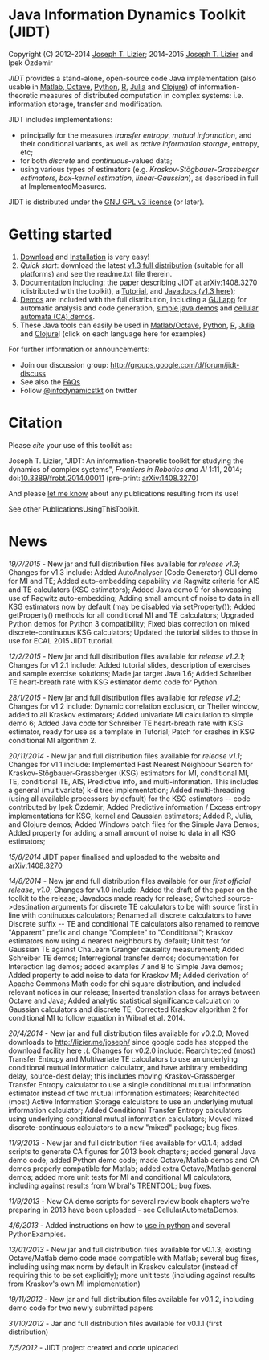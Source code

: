 # Java Information Dynamics Toolkit (JIDT)

Copyright (C) 2012-2014 [Joseph T. Lizier](http://lizier.me/joseph/); 2014-2015 [Joseph T. Lizier](http://lizier.me/joseph/) and Ipek Özdemir

*JIDT* provides a stand-alone, open-source code Java implementation (also usable in [Matlab, Octave](UseInOctaveMatlab), [Python](UseInPython), [R](UseInR), [Julia](UseInJulia) and [Clojure](UseInClojure)) of information-theoretic measures of distributed computation in complex systems: i.e. information storage, transfer and modification.

JIDT includes implementations:
 * principally for the measures *transfer entropy*, *mutual information*, and their conditional variants, as well as *active information storage*, entropy, etc;
 * for both _discrete_ and _continuous_-valued data;
 * using various types of estimators (e.g. _Kraskov-Stögbauer-Grassberger estimators_, _box-kernel estimation_, _linear-Gaussian_),
as described in full at ImplementedMeasures.

JIDT is distributed under the [GNU GPL v3 license](http://www.gnu.org/licenses/gpl.html) (or later).

# Getting started

 1. [Download](Downloads) and [Installation](Installation) is very easy!
   1. _Quick start_: download the latest [v1.3 full distribution](http://lizier.me/joseph/software/jidt/download.php?file=infodynamics-dist-1.3.zip) (suitable for all platforms) and see the readme.txt file therein.
 1. [Documentation](Documentation) including: the paper describing JIDT at [arXiv:1408.3270](http://arxiv.org/abs/1408.3270) (distributed with the toolkit), a [Tutorial](Tutorial), and [Javadocs (v1.3 here)](http://lizier.me/joseph/software/jidt/javadocs/v1.3/);
 1. [Demos](Demos) are included with the full distribution, including a [GUI app](AutoAnalyser) for automatic analysis and code generation, [simple java demos](SimpleJavaExamples) and [cellular automata (CA) demos](CellularAutomataDemos).
  1. These Java tools can easily be used in [Matlab/Octave](OctaveMatlabExamples), [Python](PythonExamples), [R](R_Examples), [Julia](JuliaExamples) and [Clojure](Clojure_Examples)! (click on each language here for examples)

For further information or announcements:
 * Join our discussion group: http://groups.google.com/d/forum/jidt-discuss
 * See also the [FAQs](FAQs)
 * Follow [@infodynamicstkt](http://twitter.com/infodynamicstkt) on twitter

# Citation

Please *cite* your use of this toolkit as:

Joseph T. Lizier, "JIDT: An information-theoretic toolkit for studying the dynamics of complex systems", _Frontiers in Robotics and AI_ 1:11, 2014; doi:[10.3389/frobt.2014.00011](http://dx.doi.org/10.3389/frobt.2014.00011) (pre-print: [arXiv:1408.3270](http://arxiv.org/abs/1408.3270))

And please [let me know](mailto:joseph.lizier_AT_gmail.com) about any publications resulting from its use!

See other PublicationsUsingThisToolkit.

# News

_19/7/2015_ - New jar and full distribution files available for *release v1.3*; Changes for v1.3 include:
Added AutoAnalyser (Code Generator) GUI demo for MI and TE;
Added auto-embedding capability via Ragwitz criteria for AIS and TE calculators (KSG estimators);
Added Java demo 9 for showcasing use of Ragwitz auto-embedding;
Adding small amount of noise to data in all KSG estimators now by default (may be disabled via setProperty());
Added getProperty() methods for all conditional MI and TE calculators;
Upgraded Python demos for Python 3 compatibility;
Fixed bias correction on mixed discrete-continuous KSG calculators;
Updated the tutorial slides to those in use for ECAL 2015 JIDT tutorial.

_12/2/2015_ - New jar and full distribution files available for *release v1.2.1*; Changes for v1.2.1 include:
Added tutorial slides, description of exercises and sample exercise solutions;
Made jar target Java 1.6;
Added Schreiber TE heart-breath rate with KSG estimator demo code for Python.

_28/1/2015_ - New jar and full distribution files available for *release v1.2*; Changes for v1.2 include:
Dynamic correlation exclusion, or Theiler window, added to all Kraskov estimators;
Added univariate MI calculation to simple demo 6;
Added Java code for Schreiber TE heart-breath rate with KSG estimator, ready for use as a template in Tutorial;
Patch for crashes in KSG conditional MI algorithm 2.

_20/11/2014_ - New jar and full distribution files available for *release v1.1*; Changes for v1.1 include:
Implemented Fast Nearest Neighbour Search for Kraskov-Stögbauer-Grassberger (KSG) estimators for MI, conditional MI, TE, conditional TE, AIS, Predictive info, and multi-information. This includes a general (multivariate) k-d tree implementation;
Added multi-threading (using all available processors by default) for the KSG estimators -- code contributed by Ipek Özdemir;
Added Predictive information / Excess entropy implementations for KSG, kernel and Gaussian estimators;
Added R, Julia, and Clojure demos;
Added Windows batch files for the Simple Java Demos;
Added property for adding a small amount of noise to data in all KSG estimators;

_15/8/2014_ JIDT paper finalised and uploaded to the website and [arXiv:1408.3270](http://arxiv.org/abs/1408.3270)

_14/8/2014_ - New jar and full distribution files available for our *first official release, v1.0*; Changes for v1.0 include: Added the draft of the paper on the toolkit to the release;
Javadocs made ready for release;
Switched source->destination arguments for discrete TE calculators to be with source first in line with continuous calculators;
Renamed all discrete calculators to have Discrete suffix -- TE and conditional TE calculators also renamed to remove "Apparent" prefix and change "Complete" to "Conditional";
Kraskov estimators now using 4 nearest neighbours by default;
Unit test for Gaussian TE against ChaLearn Granger causality measurement;
Added Schreiber TE demos; Interregional transfer demos; documentation for Interaction lag demos; added examples 7 and 8 to Simple Java demos;
Added property to add noise to data for Kraskov MI;
Added derivation of Apache Commons Math code for chi square distribution, and included relevant notices in our release;
Inserted translation class for arrays between Octave and Java;
Added analytic statistical significance calculation to Gaussian calculators and discrete TE;
Corrected Kraskov algorithm 2 for conditional MI to follow equation in Wibral et al. 2014.

_20/4/2014_ - New jar and full distribution files available for v0.2.0; Moved downloads to http://lizier.me/joseph/ since google code has stopped the download facility here :(. Changes for v0.2.0 include: Rearchitected (most) Transfer Entropy and Multivariate TE calculators to use an underlying conditional mutual information calculator, and have arbitrary embedding delay, source-dest delay; this includes moving Kraskov-Grassberger Transfer Entropy calculator to use a single conditional mutual information estimator instead of two mutual information estimators; Rearchitected (most) Active Information Storage calculators to use an underlying mutual information calculator; Added Conditional Transfer Entropy calculators using underlying conditional mutual information calculators; Moved mixed discrete-continuous calculators to a new "mixed" package; bug fixes.

_11/9/2013_ - New jar and full distribution files available for v0.1.4; added scripts to generate CA figures for 2013 book chapters; added general Java demo code; added Python demo code; made Octave/Matlab demos and CA demos properly compatible for Matlab; added extra Octave/Matlab general demos; added more unit tests for MI and conditional MI calculators, including against results from Wibral's TRENTOOL; bug fixes.

_11/9/2013_ - New CA demo scripts for several review book chapters we're preparing in 2013 have been uploaded - see CellularAutomataDemos.

_4/6/2013_ - Added instructions on how to [use in python](UseInPython) and several PythonExamples.

_13/01/2013_ - New jar and full distribution files available for v0.1.3; existing Octave/Matlab demo code made compatible with Matlab; several bug fixes, including using max norm by default in Kraskov calculator (instead of requiring this to be set explicitly); more unit tests (including against results from Kraskov's own MI implementation)

_19/11/2012_ - New jar and full distribution files available for v0.1.2, including demo code for two newly submitted papers

_31/10/2012_ - Jar and full distribution files available for v0.1.1 (first distribution)

_7/5/2012_ - JIDT project created and code uploaded
